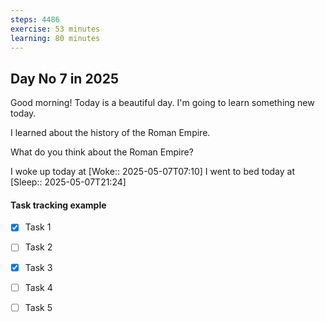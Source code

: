 ```yaml
---
steps: 4486
exercise: 53 minutes
learning: 80 minutes
---
```

## Day No 7 in 2025
Good morning! Today is a beautiful day.
I'm going to learn something new today.

I learned about the history of the Roman Empire.

What do you think about the Roman Empire?

I woke up today at [Woke:: 2025-05-07T07:10]
I went to bed today at [Sleep:: 2025-05-07T21:24]

#### Task tracking example
- [x] Task 1
- [ ] Task 2
- [x] Task 3
- [ ] Task 4
- [ ] Task 5

